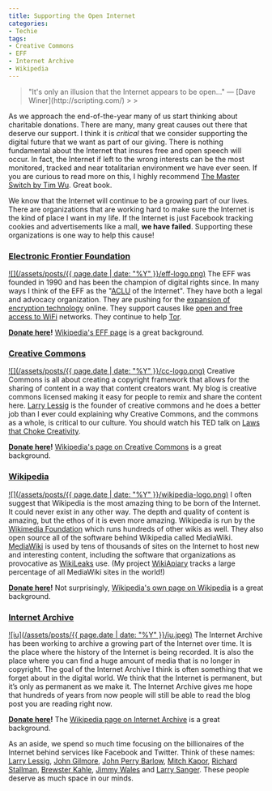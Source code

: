 ```yaml
---
title: Supporting the Open Internet
categories:
- Techie
tags:
- Creative Commons
- EFF
- Internet Archive
- Wikipedia
---
```


<blockquote>"It's only an illusion that the Internet appears to be open…" — [Dave Winer](http://scripting.com/)
> 
> </blockquote>

As we approach the end-of-the-year many of us start thinking about charitable donations. There are many, many great causes out there that deserve our support. I think it is _critical_ that we consider supporting the digital future that we want as part of our giving. There is nothing fundamental about the Internet that insures free and open speech will occur. In fact, the Internet if left to the wrong interests can be the most monitored, tracked and near totalitarian environment we have ever seen. If you are curious to read more on this, I highly recommend [The Master Switch by Tim Wu](http://rwbookclub.com/wiki/The_Master_Switch:_The_Rise_and_Fall_of_Information_Empires). Great book.

We know that the Internet will continue to be a growing part of our lives. There are organizations that are working hard to make sure the Internet is the kind of place I want in my life. If the Internet is just Facebook tracking cookies and advertisements like a mall, **we have failed**. Supporting these organizations is one way to help this cause!

### [Electronic Frontier Foundation](https://www.eff.org)

[![](/assets/posts/{{ page.date | date: "%Y" }}/eff-logo.png)](https://www.eff.org/)
The EFF was founded in 1990 and has been the champion of digital rights since. In many ways I think of the EFF as the "[ACLU](https://www.aclu.org) of the Internet". They have both a legal and advocacy organization. They are pushing for the [expansion of encryption technology](https://www.eff.org/https-everywhere) online. They support causes like [open and free access to WiFi](https://openwireless.org) networks. They continue to help [Tor](https://www.torproject.org).

**[Donate here](https://supporters.eff.org/donate)!** [Wikipedia's EFF page](https://en.wikipedia.org/wiki/Electronic_Frontier_Foundation) is a great background.

### [Creative Commons](http://creativecommons.org)

[![](/assets/posts/{{ page.date | date: "%Y" }}/cc-logo.png)](http://creativecommons.org/)
Creative Commons is all about creating a copyright framework that allows for the sharing of content in a way that content creators want. My blog is creative commons licensed making it easy for people to remix and share the content here. [Larry Lessig](https://en.wikipedia.org/wiki/Lawrence_Lessig) is the founder of creative commons and he does a better job than I ever could explaining why Creative Commons, and the commons as a whole, is critical to our culture. You should watch his TED talk on [Laws that Choke Creativity](http://www.ted.com/talks/larry_lessig_says_the_law_is_strangling_creativity).

**[Donate here](https://donate.creativecommons.org)!** [Wikipedia's page on Creative Commons](https://en.wikipedia.org/wiki/Creative_Commons) is a great background.

### [Wikipedia](http://www.wikipedia.org)

[![](/assets/posts/{{ page.date | date: "%Y" }}/wikipedia-logo.png)](http://www.wikipedia.org/)
I often suggest that Wikipedia is the most amazing thing to be born of the Internet. It could never exist in any other way. The depth and quality of content is amazing, but the ethos of it is even more amazing. Wikipedia is run by the [Wikimedia Foundation](https://wikimediafoundation.org/wiki/Home) which runs hundreds of other wikis as well. They also open source all of the software behind Wikipedia called MediaWiki. [MediaWiki](https://www.mediawiki.org/wiki/MediaWiki) is used by tens of thousands of sites on the Internet to host new and interesting content, including the software that organizations as provocative as [WikiLeaks](http://wikileaks.org) use. (My project [WikiApiary](https://wikiapiary.com/wiki/) tracks a large percentage of all MediaWiki sites in the world!)

**[Donate here](https://donate.wikimedia.org/w/index.php?title=Special:FundraiserLandingPage)!** Not surprisingly, [Wikipedia's own page on Wikipedia](https://en.wikipedia.org/wiki/Wikipedia) is a great background.

### [Internet Archive](https://archive.org)

[![iu](/assets/posts/{{ page.date | date: "%Y" }}/iu.jpeg)](https://archive.org)
The Internet Archive has been working to archive a growing part of the Internet over time. It is the place where the history of the Internet is being recorded. It is also the place where you can find a huge amount of media that is no longer in copyright. The goal of the Internet Archive I think is often something that we forget about in the digital world. We think that the Internet is permanent, but it’s only as permanent as we make it. The Internet Archive gives me hope that hundreds of years from now people will still be able to read the blog post you are reading right now.

**[Donate here](https://archive.org/donate/)!** The [Wikipedia page on Internet Archive](https://en.wikipedia.org/wiki/Internet_Archive) is a great background.

As an aside, we spend so much time focusing on the billionaires of the Internet behind services like Facebook and Twitter. Think of these names: [Larry Lessig](https://en.wikipedia.org/wiki/Lawrence_Lessig), [John Gilmore](https://en.wikipedia.org/wiki/John_Gilmore_(activist)), [John Perry Barlow](https://en.wikipedia.org/wiki/John_Perry_Barlow), [Mitch Kapor](https://en.wikipedia.org/wiki/Mitch_Kapor), [Richard Stallman](https://en.wikipedia.org/wiki/Richard_Stallman), [Brewster Kahle](https://en.wikipedia.org/wiki/Brewster_Kahle), [Jimmy Wales](https://en.wikipedia.org/wiki/Jimmy_Wales) and [Larry Sanger](https://en.wikipedia.org/wiki/Larry_Sanger). These people deserve as much space in our minds.
